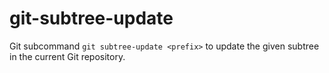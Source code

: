 # git-subtree-update

Git subcommand `git subtree-update <prefix>` to update the given subtree in the current Git repository.

